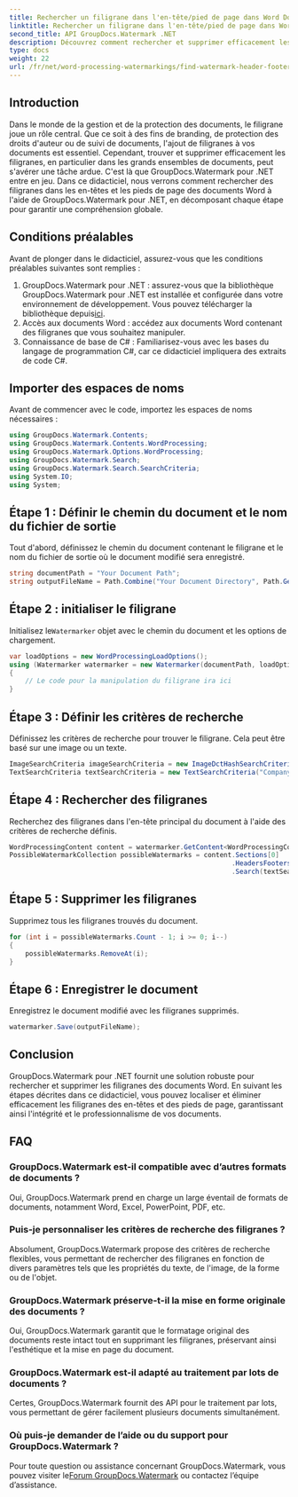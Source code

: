 ```yaml
---
title: Rechercher un filigrane dans l'en-tête/pied de page dans Word Docs
linktitle: Rechercher un filigrane dans l'en-tête/pied de page dans Word Docs
second_title: API GroupDocs.Watermark .NET
description: Découvrez comment rechercher et supprimer efficacement les filigranes des documents Word à l'aide de GroupDocs Watermark for .NET, garantissant ainsi l'intégrité et le professionnalisme des documents.
type: docs
weight: 22
url: /fr/net/word-processing-watermarkings/find-watermark-header-footer-word-docs/
---
```

## Introduction
Dans le monde de la gestion et de la protection des documents, le filigrane joue un rôle central. Que ce soit à des fins de branding, de protection des droits d'auteur ou de suivi de documents, l'ajout de filigranes à vos documents est essentiel. Cependant, trouver et supprimer efficacement les filigranes, en particulier dans les grands ensembles de documents, peut s'avérer une tâche ardue. C'est là que GroupDocs.Watermark pour .NET entre en jeu. Dans ce didacticiel, nous verrons comment rechercher des filigranes dans les en-têtes et les pieds de page des documents Word à l'aide de GroupDocs.Watermark pour .NET, en décomposant chaque étape pour garantir une compréhension globale.
## Conditions préalables
Avant de plonger dans le didacticiel, assurez-vous que les conditions préalables suivantes sont remplies :
1. GroupDocs.Watermark pour .NET : assurez-vous que la bibliothèque GroupDocs.Watermark pour .NET est installée et configurée dans votre environnement de développement. Vous pouvez télécharger la bibliothèque depuis[ici](https://releases.groupdocs.com/Watermark/net/).
2. Accès aux documents Word : accédez aux documents Word contenant des filigranes que vous souhaitez manipuler.
3. Connaissance de base de C# : Familiarisez-vous avec les bases du langage de programmation C#, car ce didacticiel impliquera des extraits de code C#.
## Importer des espaces de noms
Avant de commencer avec le code, importez les espaces de noms nécessaires :
```csharp
using GroupDocs.Watermark.Contents;
using GroupDocs.Watermark.Contents.WordProcessing;
using GroupDocs.Watermark.Options.WordProcessing;
using GroupDocs.Watermark.Search;
using GroupDocs.Watermark.Search.SearchCriteria;
using System.IO;
using System;
```
## Étape 1 : Définir le chemin du document et le nom du fichier de sortie
Tout d'abord, définissez le chemin du document contenant le filigrane et le nom du fichier de sortie où le document modifié sera enregistré.
```csharp
string documentPath = "Your Document Path";
string outputFileName = Path.Combine("Your Document Directory", Path.GetFileName(documentPath));
```
## Étape 2 : initialiser le filigrane
 Initialisez le`Watermarker` objet avec le chemin du document et les options de chargement.
```csharp
var loadOptions = new WordProcessingLoadOptions();
using (Watermarker watermarker = new Watermarker(documentPath, loadOptions))
{
    // Le code pour la manipulation du filigrane ira ici
}
```
## Étape 3 : Définir les critères de recherche
Définissez les critères de recherche pour trouver le filigrane. Cela peut être basé sur une image ou un texte.
```csharp
ImageSearchCriteria imageSearchCriteria = new ImageDctHashSearchCriteria(Constants.LogoPng);
TextSearchCriteria textSearchCriteria = new TextSearchCriteria("Company Name");
```
## Étape 4 : Rechercher des filigranes
Recherchez des filigranes dans l'en-tête principal du document à l'aide des critères de recherche définis.
```csharp
WordProcessingContent content = watermarker.GetContent<WordProcessingContent>();
PossibleWatermarkCollection possibleWatermarks = content.Sections[0]
                                                        .HeadersFooters[OfficeHeaderFooterType.HeaderPrimary]
                                                        .Search(textSearchCriteria.Or(imageSearchCriteria));
```
## Étape 5 : Supprimer les filigranes
Supprimez tous les filigranes trouvés du document.
```csharp
for (int i = possibleWatermarks.Count - 1; i >= 0; i--)
{
    possibleWatermarks.RemoveAt(i);
}
```
## Étape 6 : Enregistrer le document
Enregistrez le document modifié avec les filigranes supprimés.
```csharp
watermarker.Save(outputFileName);
```

## Conclusion
GroupDocs.Watermark pour .NET fournit une solution robuste pour rechercher et supprimer les filigranes des documents Word. En suivant les étapes décrites dans ce didacticiel, vous pouvez localiser et éliminer efficacement les filigranes des en-têtes et des pieds de page, garantissant ainsi l'intégrité et le professionnalisme de vos documents.
## FAQ
### GroupDocs.Watermark est-il compatible avec d’autres formats de documents ?
Oui, GroupDocs.Watermark prend en charge un large éventail de formats de documents, notamment Word, Excel, PowerPoint, PDF, etc.
### Puis-je personnaliser les critères de recherche des filigranes ?
Absolument, GroupDocs.Watermark propose des critères de recherche flexibles, vous permettant de rechercher des filigranes en fonction de divers paramètres tels que les propriétés du texte, de l'image, de la forme ou de l'objet.
### GroupDocs.Watermark préserve-t-il la mise en forme originale des documents ?
Oui, GroupDocs.Watermark garantit que le formatage original des documents reste intact tout en supprimant les filigranes, préservant ainsi l'esthétique et la mise en page du document.
### GroupDocs.Watermark est-il adapté au traitement par lots de documents ?
Certes, GroupDocs.Watermark fournit des API pour le traitement par lots, vous permettant de gérer facilement plusieurs documents simultanément.
### Où puis-je demander de l’aide ou du support pour GroupDocs.Watermark ?
 Pour toute question ou assistance concernant GroupDocs.Watermark, vous pouvez visiter le[Forum GroupDocs.Watermark](https://forum.groupdocs.com/c/watermark/19) ou contactez l’équipe d’assistance.